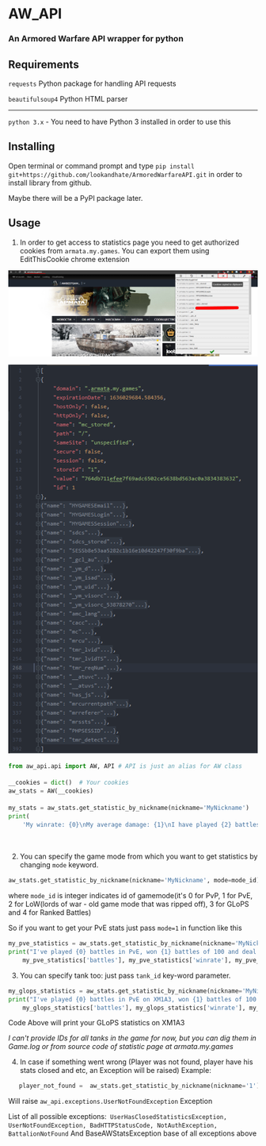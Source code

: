 # AW_API

### An Armored Warfare API wrapper for python

## Requirements

`requests` Python package for handling API requests

`beautifulsoup4` Python HTML parser

-------------
`python 3.x` - You need to have Python 3 installed in order to use this

## Installing
Open terminal or command prompt and type ``pip install git+https://github.com/lookandhate/ArmoredWarfareAPI.git`` in order to install library from github.

Maybe there will be a PyPI package later.


## Usage

1) In order to get access to statistics page you need to get authorized cookies from ``armata.my.games``. You can export
   them using EditThisCookie chrome extension
   
![cookie export][cookie]

[cookie]: https://github.com/lookandhate/ArmoredWarfareAPI/blob/master/github_readmepage/cookie_export.png 

![cookie.json file example][cookie.json]

[cookie.json]: https://github.com/lookandhate/ArmoredWarfareAPI/blob/master/github_readmepage/cookies.json_example.png 

```python
from aw_api.api import AW, API # API is just an alias for AW class

__cookies = dict()  # Your cookies
aw_stats = AW(__cookies)

my_stats = aw_stats.get_statistic_by_nickname(nickname='MyNickname')
print(
    'My winrate: {0}\nMy average damage: {1}\nI have played {2} battles'.format(my_stats['winrate'], my_stats['damage'],
                                                                                my_stats['battles']))



```

2) You can specify the game mode from which you want to get statistics by changing ``mode`` keyword.

```python
aw_stats.get_statistic_by_nickname(nickname='MyNickname', mode=mode_id)
``` 

where ``mode_id`` is integer indicates id of gamemode(it's 0 for PvP, 1 for PvE, 2 for LoW(lords of war - old game mode
that was ripped off), 3 for GLoPS and 4 for Ranked Battles)

So if you want to get your PvE stats just pass ``mode=1`` in function like this

```python
my_pve_statistics = aw_stats.get_statistic_by_nickname(nickname='MyNickname', mode=1)
print("I've played {0} battles in PvE, won {1} battles of 100 and deal {2} damage in average".format(
    my_pve_statistics['battles'], my_pve_statistics['winrate'], my_pve_statistics['damage']))
```

3) You can specify tank too: just pass ``tank_id`` key-word parameter.
```python
my_glops_statistics = aw_stats.get_statistic_by_nickname(nickname='MyNickname', mode=3, tank_id=157)
print("I've played {0} battles in PvE on XM1A3, won {1} battles of 100 and deal {2} damage in average".format(
    my_glops_statistics['battles'], my_glops_statistics['winrate'], my_glops_statistics['damage']))
```
Code Above will print your GLoPS statistics on XM1A3

*I can't provide IDs for all tanks in the game for now, but you can dig them in Game.log or from source code of statistic page at armata.my.games*


4) In case if something went wrong (Player was not found, player have his stats closed and etc, an Exception will be raised)
Example:
```python
   player_not_found =  aw_stats.get_statistic_by_nickname(nickname='1')
```
Will raise ``aw_api.exceptions.UserNotFoundException`` Exception

List of all possible exceptions:`` UserHasClosedStatisticsException, UserNotFoundException, BadHTTPStatusCode, NotAuthException, BattalionNotFound``
And BaseAWStatsException base of all exceptions above